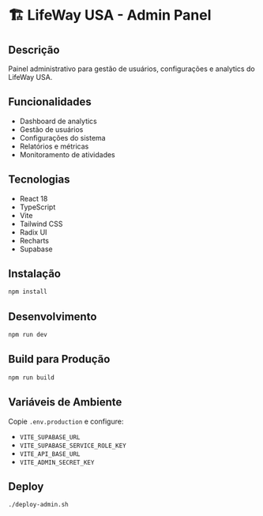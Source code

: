 # 🏗️ LifeWay USA - Admin Panel

## Descrição
Painel administrativo para gestão de usuários, configurações e analytics do LifeWay USA.

## Funcionalidades
- Dashboard de analytics
- Gestão de usuários
- Configurações do sistema
- Relatórios e métricas
- Monitoramento de atividades

## Tecnologias
- React 18
- TypeScript
- Vite
- Tailwind CSS
- Radix UI
- Recharts
- Supabase

## Instalação
```bash
npm install
```

## Desenvolvimento
```bash
npm run dev
```

## Build para Produção
```bash
npm run build
```

## Variáveis de Ambiente
Copie `.env.production` e configure:
- `VITE_SUPABASE_URL`
- `VITE_SUPABASE_SERVICE_ROLE_KEY`
- `VITE_API_BASE_URL`
- `VITE_ADMIN_SECRET_KEY`

## Deploy
```bash
./deploy-admin.sh
```
